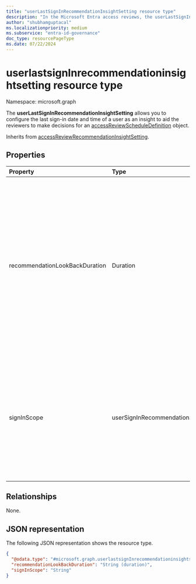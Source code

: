```yaml
---
title: "userLastSignInRecommendationInsightSetting resource type"
description: "In the Microsoft Entra access reviews, the userLastSignInRecommendationInsightSetting represents the settings associated with the insight that is based on the last sign-in date and time of the user, and that is used to aid reviewers to make decisions."
author: "shubhamguptacal"
ms.localizationpriority: medium
ms.subservice: "entra-id-governance"
doc_type: resourcePageType
ms.date: 07/22/2024
---
```


# userlastsignInrecommendationinsightsetting resource type

Namespace: microsoft.graph

The **userLastSignInRecommendationInsightSetting** allows you to configure the last sign-in date and time of a user as an insight to aid the reviewers to make decisions for an [accessReviewScheduleDefinition](accessreviewscheduledefinition.md) object.

Inherits from [accessReviewRecommendationInsightSetting](accessReviewRecommendationInsightSetting.md).

## Properties
| Property    | Type   | Description |
| :---------------| :---------- | :---------- |
| recommendationLookBackDuration | Duration | Optional. Indicates the time period of inactivity (with respect to the start date of the review instance) that recommendations will be configured from. The recommendation will be to `deny` if the user is inactive during the look-back duration. For reviews of groups and Microsoft Entra roles, any duration is accepted. For reviews of applications, 30 days is the maximum duration. If not specified, the duration is 30 days. |
| signInScope | userSignInRecommendationScope | Indicates whether inactivity is calculated based on the user's inactivity in the tenant or in the application. The possible values are `tenant`, `application`, `unknownFutureValue`. `application` is only relevant when the access review is a review of an assignment to an application. |

## Relationships
None.

## JSON representation
The following JSON representation shows the resource type.
<!-- {
  "blockType": "resource",
  "@odata.type": "microsoft.graph.userLastSignInRecommendationInsightSetting",
  "baseType": "microsoft.graph.accessReviewRecommendationInsightSetting"
}
-->
``` json
{
  "@odata.type": "#microsoft.graph.userlastsignInrecommendationinsightsetting",
  "recommendationLookBackDuration": "String (duration)",
  "signInScope": "String"
}
```

<!--
{
  "type": "#page.annotation",
  "description": "userlastsignInrecommendationinsightsetting resource",
  "keywords": "",
  "section": "documentation",
  "tocPath": "",
  "suppressions": []
}
-->
